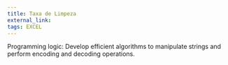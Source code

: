 ```yaml
---
title: Taxa de Limpeza
external_link: 
tags: EXCEL
---
```


Programming logic: Develop efficient algorithms to manipulate strings and perform encoding and decoding operations.

<!--more-->
